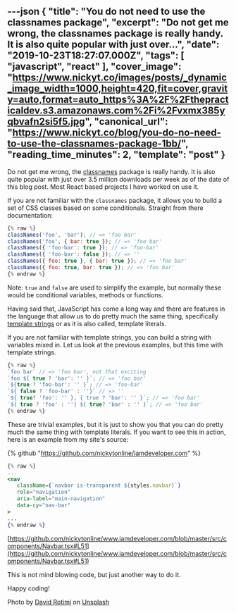 ---json
{
  "title": "You do not need to use the classnames package",
  "excerpt": "Do not get me wrong, the classnames package is really handy. It is also quite popular with just over...",
  "date": "2019-10-23T18:27:07.000Z",
  "tags": [
    "javascript",
    "react"
  ],
  "cover_image": "https://www.nickyt.co/images/posts/_dynamic_image_width=1000,height=420,fit=cover,gravity=auto,format=auto_https%3A%2F%2Fthepracticaldev.s3.amazonaws.com%2Fi%2Fvxmx385yqbvafn2si5f5.jpg",
  "canonical_url": "https://www.nickyt.co/blog/you-do-no-need-to-use-the-classnames-package-1bb/",
  "reading_time_minutes": 2,
  "template": "post"
}
---

Do not get me wrong, the [classnames](https://www.npmjs.com/package/classnames) package is really handy. It is also quite popular with just over 3.5 million downloads per week as of the date of this blog post. Most React based projects I have worked on use it.

If you are not familiar with the `classnames` package, it allows you to build a set of CSS classes based on some conditionals. Straight from there documentation:

```javascript
{% raw %}
classNames('foo', 'bar'); // => 'foo bar'
classNames('foo', { bar: true }); // => 'foo bar'
classNames({ 'foo-bar': true }); // => 'foo-bar'
classNames({ 'foo-bar': false }); // => ''
classNames({ foo: true }, { bar: true }); // => 'foo bar'
classNames({ foo: true, bar: true }); // => 'foo bar'
{% endraw %}
```

Note: `true` and `false` are used to simplify the example, but normally these would be conditional variables, methods or functions.

Having said that, JavaScript has come a long way and there are features in the language that allow us to do pretty much the same thing, specifically [template strings](https://developer.mozilla.org/en-US/docs/Web/JavaScript/Reference/Template_literals) or as it is also called, template literals.

If you are not familiar with template strings, you can build a string with variables mixed in. Let us look at the previous examples, but this time with template strings.

```javascript
{% raw %}
`foo bar` // => 'foo bar', not that exciting
`foo ${ true ? 'bar': '' }`; // => 'foo bar'
`${true ? 'foo-bar': '' }`; // => 'foo-bar'
`${ false ? 'foo-bar' : ''}` // => ''
`${ true? 'foo': '' }, { true ? 'bar': '' }`; // => 'foo bar'
`${ true ? 'foo' : ''} ${ true? 'bar' : '' }`; // => 'foo bar'
{% endraw %}
```

These are trivial examples, but it is just to show you that you can do pretty much the same thing with template literals. If you want to see this in action, here is an example from my site's source:

{% github "https://github.com/nickytonline/iamdeveloper.com" %}

```jsx
{% raw %}
...
<nav
   className={`navbar is-transparent ${styles.navbar}`}
   role="navigation"
   aria-label="main-navigation"
   data-cy="nav-bar"
>
...
{% endraw %}
```

[https://github.com/nickytonline/www.iamdeveloper.com/blob/master/src/components/Navbar.tsx#L51](https://github.com/nickytonline/www.iamdeveloper.com/blob/master/src/components/Navbar.tsx#L51)

This is not mind blowing code, but just another way to do it.

Happy coding!

Photo by [David Rotimi](https://unsplash.com/@davidrotimi?utm_source=unsplash&utm_medium=referral&utm_content=creditCopyText) on [Unsplash](https://unsplash.com/s/photos/different?utm_source=unsplash&utm_medium=referral&utm_content=creditCopyText)
